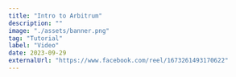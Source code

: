 ```yaml
---
title: "Intro to Arbitrum"
description: ""
image: "./assets/banner.png"
tag: "Tutorial"
label: "Video"
date: 2023-09-29
externalUrl: "https://www.facebook.com/reel/1673261493170622"
---
```

